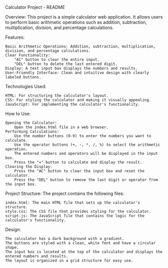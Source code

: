 Calculator Project - README

Overview:
This project is a simple calculator web application. It allows users to perform basic arithmetic operations such as addition, subtraction, multiplication, division, and percentage calculations.

Features:

    Basic Arithmetic Operations: Addition, subtraction, multiplication, division, and percentage calculations.
    Clear Functionality:
        "AC" button to clear the entire input.
        "DEL" button to delete the last entered digit.
    Display: A text input box displays the numbers and results.
    User-Friendly Interface: Clean and intuitive design with clearly labeled buttons.

Technologies Used:

    HTML: For structuring the calculator's layout.
    CSS: For styling the calculator and making it visually appealing.
    JavaScript: For implementing the calculator's functionality.

How to Use:

    Opening the Calculator:
        Open the index.html file in a web browser.
    Performing Calculations:
        Use the number buttons (0-9) to enter the numbers you want to calculate.
        Use the operator buttons (+, -, *, /, %) to select the arithmetic operation.
        The entered numbers and operators will be displayed in the input box.
        Press the "=" button to calculate and display the result.
    Clearing the Display:
        Press the "AC" button to clear the input box and reset the calculator.
        Press the "DEL" button to remove the last digit or operator from the input box.

Project Structure:
The project contains the following files:

    index.html: The main HTML file that sets up the calculator's structure.
    style.css: The CSS file that provides styling for the calculator.
    script.js: The JavaScript file that contains the logic for the calculator's functionality.

Design:

    The calculator has a dark background with a gradient.
    The buttons are styled with a clean, white font and have a circular shape.
    The input box is located at the top of the calculator and displays the entered numbers and results.
    The layout is organized in a grid structure for easy use.